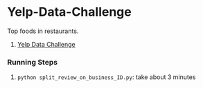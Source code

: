 # Yelp-Data-Challenge

Top foods in restaurants.


1. [Yelp Data Challenge](http://www.yelp.com/dataset_challenge)


### Running Steps

 1. `python split_review_on_business_ID.py`: take about 3 minutes 